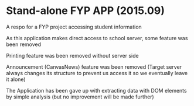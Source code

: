 # Stand-alone FYP APP (2015.09)
A respo for a FYP project accessing student information

As this application makes direct access to school server, some feature was been removed

Printing feature was been removed without server side

Announcement (CanvasNews) feature was been removed (Target server always changes its structure to prevent us access it so we eventually leave it alone)

The Application has been gave up with extracting data with DOM elements by simple analysis (but no improvement will be made further)
